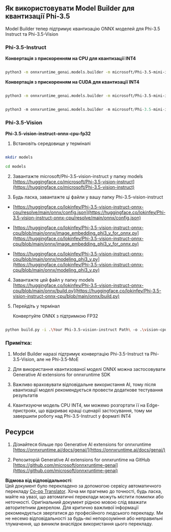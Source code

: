 <!--
CO_OP_TRANSLATOR_METADATA:
{
  "original_hash": "3bb9f5c926673593287eddc3741226cb",
  "translation_date": "2025-07-09T19:44:59+00:00",
  "source_file": "md/01.Introduction/04/UsingORTGenAIQuantifyingPhi.md",
  "language_code": "uk"
}
-->
## **Як використовувати Model Builder для квантизації Phi-3.5**

Model Builder тепер підтримує квантизацію ONNX моделей для Phi-3.5 Instruct та Phi-3.5-Vision

### **Phi-3.5-Instruct**

**Конвертація з прискоренням на CPU для квантизації INT4**

```bash

python3 -m onnxruntime_genai.models.builder -m microsoft/Phi-3.5-mini-instruct  -o ./onnx-cpu -p int4 -e cpu -c ./Phi-3.5-mini-instruct

```

**Конвертація з прискоренням на CUDA для квантизації INT4**

```bash

python3 -m onnxruntime_genai.models.builder -m microsoft/Phi-3.5-mini-instruct  -o ./onnx-cpu -p int4 -e cuda -c ./Phi-3.5-mini-instruct

```

```python

python3 -m onnxruntime_genai.models.builder -m microsoft/Phi-3.5-mini-instruct  -o ./onnx-cpu -p int4 -e cuda -c ./Phi-3.5-mini-instruct

```

### **Phi-3.5-Vision**

**Phi-3.5-vision-instruct-onnx-cpu-fp32**

1. Встановіть середовище у терміналі

```bash

mkdir models

cd models 

```

2. Завантажте microsoft/Phi-3.5-vision-instruct у папку models  
[https://huggingface.co/microsoft/Phi-3.5-vision-instruct](https://huggingface.co/microsoft/Phi-3.5-vision-instruct)

3. Будь ласка, завантажте ці файли у вашу папку Phi-3.5-vision-instruct

- [https://huggingface.co/lokinfey/Phi-3.5-vision-instruct-onnx-cpu/resolve/main/onnx/config.json](https://huggingface.co/lokinfey/Phi-3.5-vision-instruct-onnx-cpu/resolve/main/onnx/config.json)

- [https://huggingface.co/lokinfey/Phi-3.5-vision-instruct-onnx-cpu/blob/main/onnx/image_embedding_phi3_v_for_onnx.py](https://huggingface.co/lokinfey/Phi-3.5-vision-instruct-onnx-cpu/blob/main/onnx/image_embedding_phi3_v_for_onnx.py)

- [https://huggingface.co/lokinfey/Phi-3.5-vision-instruct-onnx-cpu/blob/main/onnx/modeling_phi3_v.py](https://huggingface.co/lokinfey/Phi-3.5-vision-instruct-onnx-cpu/blob/main/onnx/modeling_phi3_v.py)

4. Завантажте цей файл у папку models  
[https://huggingface.co/lokinfey/Phi-3.5-vision-instruct-onnx-cpu/blob/main/onnx/build.py](https://huggingface.co/lokinfey/Phi-3.5-vision-instruct-onnx-cpu/blob/main/onnx/build.py)

5. Перейдіть у термінал

    Конвертуйте ONNX з підтримкою FP32

```bash

python build.py -i .\Your Phi-3.5-vision-instruct Path\ -o .\vision-cpu-fp32 -p f32 -e cpu

```

### **Примітка:**

1. Model Builder наразі підтримує конвертацію Phi-3.5-Instruct та Phi-3.5-Vision, але не Phi-3.5-MoE

2. Для використання квантизованої моделі ONNX можна застосовувати Generative AI extensions for onnxruntime SDK

3. Важливо враховувати відповідальне використання AI, тому після квантизації моделі рекомендується провести додаткове тестування результатів

4. Квантизуючи модель CPU INT4, ми можемо розгортати її на Edge-пристроях, що відкриває кращі сценарії застосування, тому ми завершили роботу над Phi-3.5-Instruct у форматі INT4

## **Ресурси**

1. Дізнайтеся більше про Generative AI extensions for onnxruntime [https://onnxruntime.ai/docs/genai/](https://onnxruntime.ai/docs/genai/)

2. Репозиторій Generative AI extensions for onnxruntime на GitHub [https://github.com/microsoft/onnxruntime-genai](https://github.com/microsoft/onnxruntime-genai)

**Відмова від відповідальності**:  
Цей документ було перекладено за допомогою сервісу автоматичного перекладу [Co-op Translator](https://github.com/Azure/co-op-translator). Хоча ми прагнемо до точності, будь ласка, майте на увазі, що автоматичні переклади можуть містити помилки або неточності. Оригінальний документ рідною мовою слід вважати авторитетним джерелом. Для критично важливої інформації рекомендується звертатися до професійного людського перекладу. Ми не несемо відповідальності за будь-які непорозуміння або неправильні тлумачення, що виникли внаслідок використання цього перекладу.